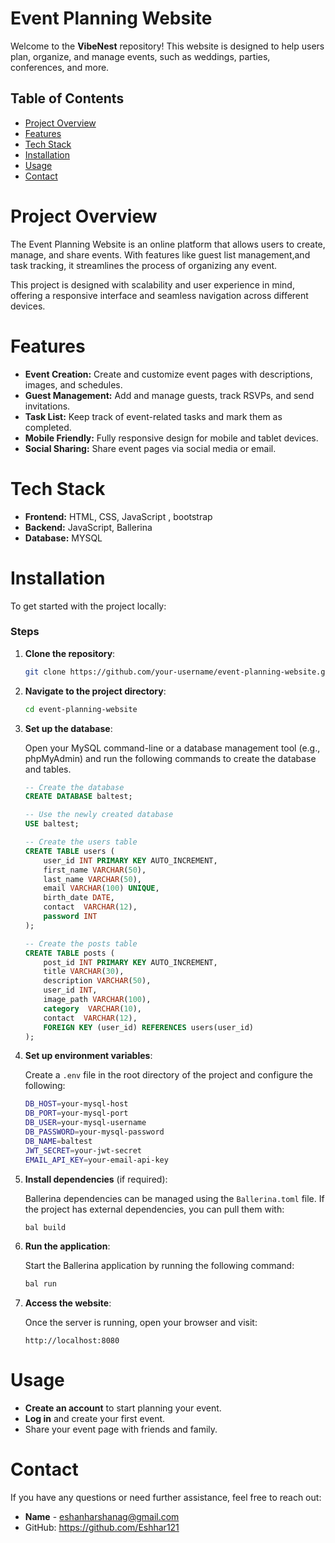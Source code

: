 # Event Planning Website

Welcome to the **VibeNest** repository! This website is designed to help users plan, organize, and manage events, such as weddings, parties, conferences, and more.

## Table of Contents

- [Project Overview](#project-overview)
- [Features](#features)
- [Tech Stack](#tech-stack)
- [Installation](#installation)
- [Usage](#usage)
- [Contact](#contact)

# Project Overview

The Event Planning Website is an online platform that allows users to create, manage, and share events. With features like guest list management,and task tracking, it streamlines the process of organizing any event.

This project is designed with scalability and user experience in mind, offering a responsive interface and seamless navigation across different devices.

# Features

- **Event Creation:** Create and customize event pages with descriptions, images, and schedules.
- **Guest Management:** Add and manage guests, track RSVPs, and send invitations.
- **Task List:** Keep track of event-related tasks and mark them as completed.
- **Mobile Friendly:** Fully responsive design for mobile and tablet devices.
- **Social Sharing:** Share event pages via social media or email.

# Tech Stack

- **Frontend:** HTML, CSS, JavaScript , bootstrap 
- **Backend:** JavaScript, Ballerina
- **Database:** MYSQL

# Installation

To get started with the project locally:

### Steps

1. **Clone the repository**:

    ```bash
    git clone https://github.com/your-username/event-planning-website.git
    ```

2. **Navigate to the project directory**:

    ```bash
    cd event-planning-website
    ```

3. **Set up the database**:

   Open your MySQL command-line or a database management tool (e.g., phpMyAdmin) and run the following commands to create the database and tables.

    ```sql
    -- Create the database
    CREATE DATABASE baltest;

    -- Use the newly created database
    USE baltest;

    -- Create the users table
    CREATE TABLE users (
        user_id INT PRIMARY KEY AUTO_INCREMENT,
        first_name VARCHAR(50),
        last_name VARCHAR(50),
        email VARCHAR(100) UNIQUE,
        birth_date DATE,
        contact  VARCHAR(12),
        password INT
    );

    -- Create the posts table
    CREATE TABLE posts (
        post_id INT PRIMARY KEY AUTO_INCREMENT,
        title VARCHAR(30),
        description VARCHAR(50),
        user_id INT,
        image_path VARCHAR(100),
        category  VARCHAR(10),
        contact  VARCHAR(12),
        FOREIGN KEY (user_id) REFERENCES users(user_id)
    );
    ```

4. **Set up environment variables**:

   Create a `.env` file in the root directory of the project and configure the following:

    ```bash
    DB_HOST=your-mysql-host
    DB_PORT=your-mysql-port
    DB_USER=your-mysql-username
    DB_PASSWORD=your-mysql-password
    DB_NAME=baltest
    JWT_SECRET=your-jwt-secret
    EMAIL_API_KEY=your-email-api-key
    ```

5. **Install dependencies** (if required):

   Ballerina dependencies can be managed using the `Ballerina.toml` file. If the project has external dependencies, you can pull them with:

    ```bash
    bal build
    ```

6. **Run the application**:

    Start the Ballerina application by running the following command:

    ```bash
    bal run
    ```

7. **Access the website**:

    Once the server is running, open your browser and visit:

    ```
    http://localhost:8080
    ```

# Usage

- **Create an account** to start planning your event.
- **Log in** and create your first event.
- Share your event page with friends and family.

# Contact

If you have any questions or need further assistance, feel free to reach out:

- **Name** - eshanharshanag@gmail.com
- GitHub: https://github.com/Eshhar121
